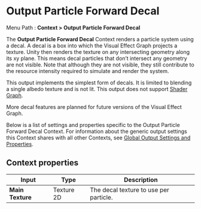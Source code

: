 # Output Particle Forward Decal

Menu Path : **Context > Output Particle Forward Decal**

The **Output Particle Forward Decal** Context renders a particle system using a decal. A decal is a box into which the Visual Effect Graph projects a texture. Unity then renders the texture on any intersecting geometry along its xy plane. This means decal particles that don’t intersect any geometry are not visible. Note that although they are not visible, they still contribute to the resource intensity required to simulate and render the system.

This output implements the simplest form of decals. It is limited to blending a single albedo texture and is not lit. This output does not support [Shader Graph](https://docs.unity3d.com/Packages/com.unity.shadergraph@latest).

More decal features are planned for future versions of the Visual Effect Graph.

Below is a list of settings and properties specific to the Output Particle Forward Decal Context. For information about the generic output settings this Context shares with all other Contexts, see [Global Output Settings and Properties](Context-OutputSharedSettings.md).


## Context properties

| Input            | Type       | Description                            |
| ---------------- | ---------- | -------------------------------------- |
| **Main Texture** | Texture 2D | The decal texture to use per particle. |